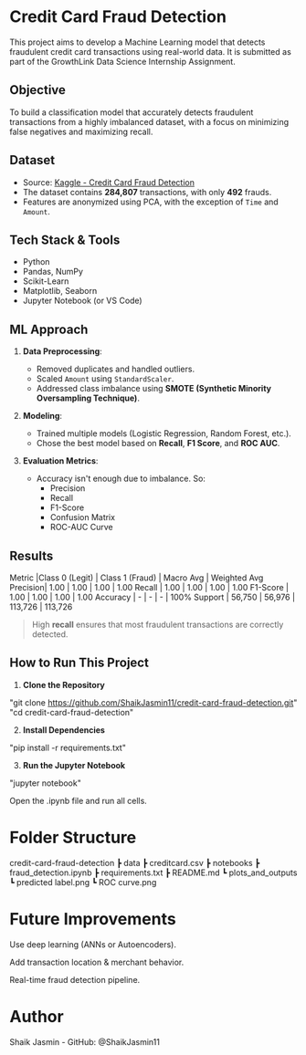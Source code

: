 #  Credit Card Fraud Detection

This project aims to develop a Machine Learning model that detects fraudulent credit card transactions using real-world data. It is submitted as part of the GrowthLink Data Science Internship Assignment.

##  Objective

To build a classification model that accurately detects fraudulent transactions from a highly imbalanced dataset, with a focus on minimizing false negatives and maximizing recall.

##  Dataset

- Source: [Kaggle - Credit Card Fraud Detection](https://www.kaggle.com/datasets/mlg-ulb/creditcardfraud)
- The dataset contains **284,807** transactions, with only **492** frauds.
- Features are anonymized using PCA, with the exception of `Time` and `Amount`.

##  Tech Stack & Tools

- Python
- Pandas, NumPy
- Scikit-Learn
- Matplotlib, Seaborn
- Jupyter Notebook (or VS Code)

##  ML Approach

1. **Data Preprocessing**:
   - Removed duplicates and handled outliers.
   - Scaled `Amount` using `StandardScaler`.
   - Addressed class imbalance using **SMOTE (Synthetic Minority Oversampling Technique)**.

2. **Modeling**:
   - Trained multiple models (Logistic Regression, Random Forest, etc.).
   - Chose the best model based on **Recall**, **F1 Score**, and **ROC AUC**.

3. **Evaluation Metrics**:
   - Accuracy isn't enough due to imbalance. So:
     - Precision
     - Recall
     - F1-Score
     - Confusion Matrix
     - ROC-AUC Curve

##  Results

Metric	 |Class 0 (Legit) |	Class 1 (Fraud) |	Macro Avg |	Weighted Avg
Precision|   1.00	        |       1.00	    |      1.00 |  1.00
Recall	 |   1.00	        |       1.00	    |      1.00	|  1.00
F1-Score |   1.00	        |       1.00	    |      1.00	|  1.00
Accuracy |    -	          |        -	      |       -   |  100%
Support	 |  56,750	      |     56,976	    |   113,726	| 113,726

> High **recall** ensures that most fraudulent transactions are correctly detected.

##  How to Run This Project

1. **Clone the Repository**

"git clone https://github.com/ShaikJasmin11/credit-card-fraud-detection.git"
"cd credit-card-fraud-detection"

2. **Install Dependencies**

"pip install -r requirements.txt"

3. **Run the Jupyter Notebook**

"jupyter notebook"

Open the .ipynb file and run all cells.

# Folder Structure

credit-card-fraud-detection
 ┣ data
    ┣ creditcard.csv
 ┣ notebooks
    ┣ fraud_detection.ipynb
 ┣ requirements.txt
 ┣ README.md
 ┗ plots_and_outputs
     ┗ predicted label.png
     ┗ ROC curve.png

# Future Improvements

Use deep learning (ANNs or Autoencoders).

Add transaction location & merchant behavior.

Real-time fraud detection pipeline.

# Author
Shaik Jasmin - 
GitHub: @ShaikJasmin11

